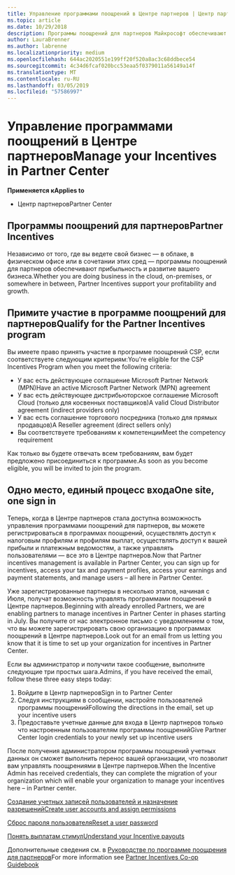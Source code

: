 ```yaml
---
title: Управление программами поощрений в Центре партнеров | Центр партнеров
ms.topic: article
ms.date: 10/29/2018
description: Программы поощрений для партнеров Майкрософт обеспечивают прибыльность и развитие бизнеса партнеров
author: LauraBrenner
ms.author: labrenne
ms.localizationpriority: medium
ms.openlocfilehash: 644ac2020551e199ff20f520a8ac3c68ddbece54
ms.sourcegitcommit: 4c34d6fcaf020bcc53eaa5f0379011a56149a14f
ms.translationtype: MT
ms.contentlocale: ru-RU
ms.lasthandoff: 03/05/2019
ms.locfileid: "57586997"
---
```

# <a name="manage-your-incentives-in-partner-center"></a><span data-ttu-id="fcf47-103">Управление программами поощрений в Центре партнеров</span><span class="sxs-lookup"><span data-stu-id="fcf47-103">Manage your Incentives in Partner Center</span></span> 

<span data-ttu-id="fcf47-104">**Применяется к**</span><span class="sxs-lookup"><span data-stu-id="fcf47-104">**Applies to**</span></span>

-  <span data-ttu-id="fcf47-105">Центр партнеров</span><span class="sxs-lookup"><span data-stu-id="fcf47-105">Partner Center</span></span>

## <a name="partner-incentives"></a><span data-ttu-id="fcf47-106">Программы поощрений для партнеров</span><span class="sxs-lookup"><span data-stu-id="fcf47-106">Partner Incentives</span></span> 

<span data-ttu-id="fcf47-107">Независимо от того, где вы ведете свой бизнес — в облаке, в физическом офисе или в сочетании этих сред — программы поощрений для партнеров обеспечивают прибыльность и развитие вашего бизнеса.</span><span class="sxs-lookup"><span data-stu-id="fcf47-107">Whether you are doing business in the cloud, on-premises, or somewhere in between, Partner Incentives support your profitability and growth.</span></span>

## <a name="qualify-for-the-partner-incentives-program"></a><span data-ttu-id="fcf47-108">Примите участие в программе поощрений для партнеров</span><span class="sxs-lookup"><span data-stu-id="fcf47-108">Qualify for the Partner Incentives program</span></span>

<span data-ttu-id="fcf47-109">Вы имеете право принять участие в программе поощрений CSP, если соответствуете следующим критериям:</span><span class="sxs-lookup"><span data-stu-id="fcf47-109">You're eligible for the CSP Incentives Program when you meet the following criteria:</span></span>

-   <span data-ttu-id="fcf47-110">У вас есть действующее соглашение Microsoft Partner Network (MPN)</span><span class="sxs-lookup"><span data-stu-id="fcf47-110">Have an active Microsoft Partner Network (MPN) agreement</span></span> 
-   <span data-ttu-id="fcf47-111">У вас есть действующее дистрибьюторское соглашение Microsoft Cloud (только для косвенных поставщиков)</span><span class="sxs-lookup"><span data-stu-id="fcf47-111">A valid Cloud Distributor agreement (indirect providers only)</span></span>
-   <span data-ttu-id="fcf47-112">У вас есть соглашение торгового посредника (только для прямых продавцов)</span><span class="sxs-lookup"><span data-stu-id="fcf47-112">A Reseller agreement (direct sellers only)</span></span>
-   <span data-ttu-id="fcf47-113">Вы соответствуете требованиям к компетенции</span><span class="sxs-lookup"><span data-stu-id="fcf47-113">Meet the competency requirement</span></span>

<span data-ttu-id="fcf47-114">Как только вы будете отвечать всем требованиям, вам будет предложено присоединиться к программе.</span><span class="sxs-lookup"><span data-stu-id="fcf47-114">As soon as you become eligible, you will be invited to join the program.</span></span>

## <a name="one-site-one-sign-in"></a><span data-ttu-id="fcf47-115">Одно место, единый процесс входа</span><span class="sxs-lookup"><span data-stu-id="fcf47-115">One site, one sign in</span></span>

<span data-ttu-id="fcf47-116">Теперь, когда в Центре партнеров стала доступна возможность управления программами поощрений для партнеров, вы можете регистрироваться в программах поощрений, осуществлять доступ к налоговым профилям и профилям выплат, осуществлять доступ к вашей прибыли и платежным ведомостям, а также управлять пользователями — все это в Центре партнеров.</span><span class="sxs-lookup"><span data-stu-id="fcf47-116">Now that Partner incentives management is available in Partner Center, you can sign up for incentives, access your tax and payment profiles, access your earnings and payment statements, and manage users – all here in Partner Center.</span></span> 

<span data-ttu-id="fcf47-117">Уже зарегистрированные партнеры в несколько этапов, начиная с Июля, получат возможность управлять программами поощрений в Центре партнеров.</span><span class="sxs-lookup"><span data-stu-id="fcf47-117">Beginning with already enrolled Partners, we are enabling partners to manage incentives in Partner Center in phases starting in July.</span></span> <span data-ttu-id="fcf47-118">Вы получите от нас электронное письмо с уведомлением о том, что вы можете зарегистрировать свою организацию в программах поощрений в Центре партнеров.</span><span class="sxs-lookup"><span data-stu-id="fcf47-118">Look out for an email from us letting you know that it is time to set up your organization for incentives in Partner Center.</span></span> 

<span data-ttu-id="fcf47-119">Если вы администратор и получили такое сообщение, выполните следующие три простых шага.</span><span class="sxs-lookup"><span data-stu-id="fcf47-119">Admins, if you have received the email, follow these three easy steps today:</span></span>

1.  <span data-ttu-id="fcf47-120">Войдите в Центр партнеров</span><span class="sxs-lookup"><span data-stu-id="fcf47-120">Sign in to Partner Center</span></span> 
2.  <span data-ttu-id="fcf47-121">Следуя инструкциям в сообщении, настройте пользователей программы поощрений</span><span class="sxs-lookup"><span data-stu-id="fcf47-121">Following the directions in the email, set up your incentive users</span></span> 
3.  <span data-ttu-id="fcf47-122">Предоставьте учетные данные для входа в Центр партнеров только что настроенным пользователям программы поощрений</span><span class="sxs-lookup"><span data-stu-id="fcf47-122">Give Partner Center login credentials to your newly set up incentive users</span></span>

<span data-ttu-id="fcf47-123">После получения администратором программы поощрений учетных данных он сможет выполнить перенос вашей организации, что позволит вам управлять поощрениями в Центре партнеров.</span><span class="sxs-lookup"><span data-stu-id="fcf47-123">When the Incentive Admin has received credentials, they can complete the migration of your organization which will enable your organization to manage your incentives here – in Partner center.</span></span>


[<span data-ttu-id="fcf47-124">Создание учетных записей пользователей и назначение разрешений</span><span class="sxs-lookup"><span data-stu-id="fcf47-124">Create user accounts and assign permissions</span></span>](create-user-accounts-and-set-permissions.md)

[<span data-ttu-id="fcf47-125">Сброс пароля пользователя</span><span class="sxs-lookup"><span data-stu-id="fcf47-125">Reset a user password</span></span>](reset-a-user-password.md)

[<span data-ttu-id="fcf47-126">Понять выплатам стимул</span><span class="sxs-lookup"><span data-stu-id="fcf47-126">Understand your Incentive payouts</span></span>](understand-incentive-payouts.md)

<span data-ttu-id="fcf47-127">Дополнительные сведения см. в [Руководстве по программе поощрения для партнеров](https://assets.microsoft.com/coop-guidebook.pdf)</span><span class="sxs-lookup"><span data-stu-id="fcf47-127">For more information see [Partner Incentives Co-op Guidebook](https://assets.microsoft.com/coop-guidebook.pdf)</span></span>
